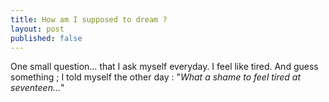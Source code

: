```yaml
---
title: How am I supposed to dream ?
layout: post
published: false
---
```

One small question… that I ask myself everyday. I feel like tired. And guess something ; I told myself the other day : "*What a shame to feel tired at seventeen…*"